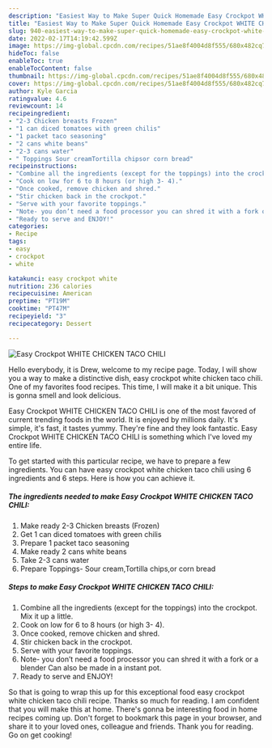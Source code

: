 ```yaml
---
description: "Easiest Way to Make Super Quick Homemade Easy Crockpot WHITE CHICKEN TACO CHILI"
title: "Easiest Way to Make Super Quick Homemade Easy Crockpot WHITE CHICKEN TACO CHILI"
slug: 940-easiest-way-to-make-super-quick-homemade-easy-crockpot-white-chicken-taco-chili
date: 2022-02-17T14:19:42.599Z
image: https://img-global.cpcdn.com/recipes/51ae8f4004d8f555/680x482cq70/easy-crockpot-white-chicken-taco-chili-recipe-main-photo.jpg
hideToc: false
enableToc: true
enableTocContent: false
thumbnail: https://img-global.cpcdn.com/recipes/51ae8f4004d8f555/680x482cq70/easy-crockpot-white-chicken-taco-chili-recipe-main-photo.jpg
cover: https://img-global.cpcdn.com/recipes/51ae8f4004d8f555/680x482cq70/easy-crockpot-white-chicken-taco-chili-recipe-main-photo.jpg
author: Kyle Garcia
ratingvalue: 4.6
reviewcount: 14
recipeingredient:
- "2-3 Chicken breasts Frozen"
- "1 can diced tomatoes with green chilis"
- "1 packet taco seasoning"
- "2 cans white beans"
- "2-3 cans water"
- " Toppings Sour creamTortilla chipsor corn bread"
recipeinstructions:
- "Combine all the ingredients (except for the toppings) into the crockpot. Mix it up a little."
- "Cook on low for 6 to 8 hours (or high 3- 4)."
- "Once cooked, remove chicken and shred."
- "Stir chicken back in the crockpot."
- "Serve with your favorite toppings."
- "Note- you don’t need a food processor you can shred it with a fork or a blender Can also be made in a instant pot."
- "Ready to serve and ENJOY!"
categories:
- Recipe
tags:
- easy
- crockpot
- white

katakunci: easy crockpot white 
nutrition: 236 calories
recipecuisine: American
preptime: "PT19M"
cooktime: "PT47M"
recipeyield: "3"
recipecategory: Dessert

---
```



![Easy Crockpot WHITE CHICKEN TACO CHILI](https://img-global.cpcdn.com/recipes/51ae8f4004d8f555/680x482cq70/easy-crockpot-white-chicken-taco-chili-recipe-main-photo.jpg)

Hello everybody, it is Drew, welcome to my recipe page. Today, I will show you a way to make a distinctive dish, easy crockpot white chicken taco chili. One of my favorites food recipes. This time, I will make it a bit unique. This is gonna smell and look delicious.



Easy Crockpot WHITE CHICKEN TACO CHILI is one of the most favored of current trending foods in the world. It is enjoyed by millions daily. It's simple, it's fast, it tastes yummy. They're fine and they look fantastic. Easy Crockpot WHITE CHICKEN TACO CHILI is something which I've loved my entire life.


To get started with this particular recipe, we have to prepare a few ingredients. You can have easy crockpot white chicken taco chili using 6 ingredients and 6 steps. Here is how you can achieve it.

<!--inarticleads1-->

##### The ingredients needed to make Easy Crockpot WHITE CHICKEN TACO CHILI:

1. Make ready 2-3 Chicken breasts (Frozen)
1. Get 1 can diced tomatoes with green chilis
1. Prepare 1 packet taco seasoning
1. Make ready 2 cans white beans
1. Take 2-3 cans water
1. Prepare  Toppings- Sour cream,Tortilla chips,or corn bread




<!--inarticleads2-->

##### Steps to make Easy Crockpot WHITE CHICKEN TACO CHILI:

1. Combine all the ingredients (except for the toppings) into the crockpot. Mix it up a little.
1. Cook on low for 6 to 8 hours (or high 3- 4).
1. Once cooked, remove chicken and shred.
1. Stir chicken back in the crockpot.
1. Serve with your favorite toppings.
1. Note- you don’t need a food processor you can shred it with a fork or a blender Can also be made in a instant pot.
1. Ready to serve and ENJOY!



So that is going to wrap this up for this exceptional food easy crockpot white chicken taco chili recipe. Thanks so much for reading. I am confident that you will make this at home. There's gonna be interesting food in home recipes coming up. Don't forget to bookmark this page in your browser, and share it to your loved ones, colleague and friends. Thank you for reading. Go on get cooking!
